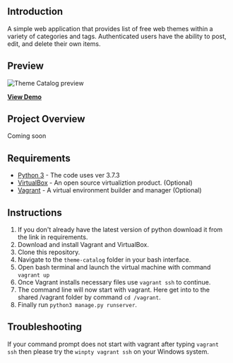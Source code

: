 ## Introduction

A simple web application that provides list of free web themes within a variety of categories and tags. 
Authenticated users have the ability to post, edit, and delete their own items.

## Preview

![Theme Catalog preview](https://github.com/cangir/utheme-catalog/blob/master/preview.jpg)

**[View Demo](https://cleanbootstrap.com)**

## Project Overview
Coming soon


## Requirements

- [Python 3](https://www.python.org/downloads/) - The code uses ver 3.7.3
- [VirtualBox](https://www.virtualbox.org/) - An open source virtualiztion product. (Optional)
- [Vagrant](https://www.vagrantup.com/) - A virtual environment builder and manager (Optional)

## Instructions

1. If you don't already have the latest version of python download it from the link in requirements.
2. Download and install Vagrant and VirtualBox.
3. Clone this repository.
4. Navigate to the `theme-catalog` folder in your bash interface.
5. Open bash terminal and launch the virtual machine with command `vagrant up`
6. Once Vagrant installs necessary files use `vagrant ssh` to continue.
7. The command line will now start with vagrant. Here get into to the shared /vagrant folder by command `cd /vagrant`.
8. Finally run `python3 manage.py runserver`.


## Troubleshooting
If your command prompt does not start with vagrant after typing `vagrant ssh` then please try the `winpty vagrant ssh` on your Windows system.